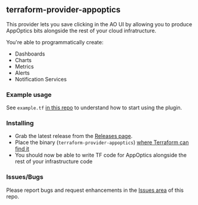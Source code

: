 ## terraform-provider-appoptics
This provider lets you save clicking in the AO UI by allowing you to produce AppOptics bits alongside the rest of your cloud infratructure.

You're able to programmatically create:

* Dashboards
* Charts
* Metrics
* Alerts
* Notification Services

### Example usage
See `example.tf` [in this repo](https://github.com/appoptics/terraform-provider-appoptics/blob/master/example.tf) to understand how to start using the plugin.

### Installing
* Grab the latest release from the [Releases page](https://github.com/appoptics/terraform-provider-appoptics/releases).
* Place the binary (`terraform-provider-appoptics`) [where Terraform can find it](https://www.terraform.io/docs/plugins/basics.html#installing-plugins)
* You should now be able to write TF code for AppOptics alongside the rest of your infrastructure code

### Issues/Bugs
Please report bugs and request enhancements in the [Issues area](https://github.com/appoptics/terraform-provider-appoptics/issues) of this repo.
